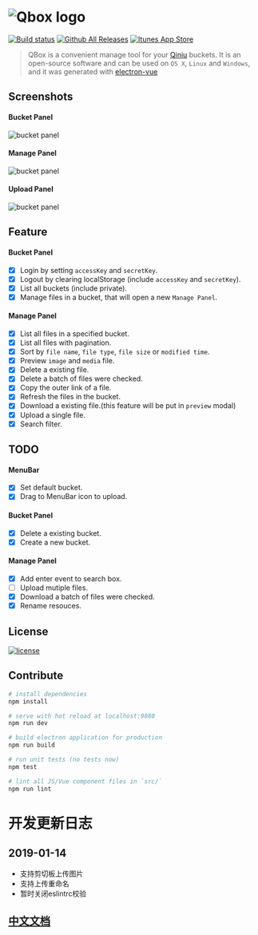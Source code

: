 
# ![Qbox logo](http://orhcxc3kd.bkt.clouddn.com/logo-blue.png)

[![Build status](https://ci.appveyor.com/api/projects/status/soh7mapv45levrxy?svg=true)](https://ci.appveyor.com/project/LanceGin/qbox) [![Github All Releases](https://img.shields.io/github/downloads/lancegin/qbox/total.svg)]() [![Itunes App Store](https://img.shields.io/itunes/v/1267204866.svg)]() 


> QBox is a convenient manage tool for your [Qiniu](https://www.qiniu.com/) buckets. It is an open-source software and can be used on `OS X`, `Linux` and `Windows`, and it was generated with [electron-vue](https://github.com/SimulatedGREG/electron-vue)

## Screenshots

#### Bucket Panel

![bucket panel](http://otwcctfiu.bkt.clouddn.com/bucket-panel.png)

#### Manage Panel

![bucket panel](http://otwcctfiu.bkt.clouddn.com/manage-panel.png)

#### Upload Panel

![bucket panel](http://otwcctfiu.bkt.clouddn.com/upload-panel.png)

## Feature

#### Bucket Panel

- [x] Login by setting `accessKey` and `secretKey`.
- [x] Logout by clearing localStorage (include `accessKey` and `secretKey`).
- [x] List all buckets (include private).
- [x] Manage files in a bucket, that will open a new `Manage Panel`.

#### Manage Panel

- [x] List all files in a specified bucket.
- [x] List all files with pagination.
- [x] Sort by `file name`, `file type`, `file size` or `modified time`.
- [x] Preview `image` and `media` file.
- [x] Delete a existing file.
- [x] Delete a batch of files were checked.
- [x] Copy the outer link of a file.
- [x] Refresh the files in the bucket.
- [x] Download a existing file.(this feature will be put in `preview` modal)
- [x] Upload a single file. 
- [x] Search filter.

## TODO

#### MenuBar

- [x] Set default bucket.
- [x] Drag to MenuBar icon to upload.

#### Bucket Panel

- [x] Delete a existing bucket.
- [x] Create a new bucket.

#### Manage Panel

- [x] Add enter event to search box.
- [ ] Upload mutiple files.
- [x] Download a batch of files were checked.
- [x] Rename resouces.

## License

[![license](https://img.shields.io/github/license/lancegin/qbox.svg)]()

## Contribute

``` bash
# install dependencies
npm install

# serve with hot reload at localhost:9080
npm run dev

# build electron application for production
npm run build

# run unit tests (no tests now)
npm test

# lint all JS/Vue component files in `src/`
npm run lint
```

# 开发更新日志

## 2019-01-14
* 支持剪切板上传图片
* 支持上传重命名
* 暂时关闭eslintrc校验

## [中文文档](https://github.com/LanceGin/QBox/blob/master/README_zh.md)
